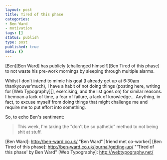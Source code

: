 ```yaml
---
layout: post
title: Tired of this phase
categories:
- Ben Ward
- motivation
tags: []
status: publish
type: post
published: true
meta: {}
---
```

[Ben][Ben Ward] has publicly [challenged himself][Ben Tired of this phase] to not waste his pre-work mornings by sleeping through multiple alarms.

Whilst I don't intend to mimic his goal (I already get up at 6:30<abbr title="ante meridiem">am</abbr> thankyouver'much), I have a habit of not doing things (posting here, writing for [Web Typography][], exercising, and the list goes on) for similar reasons. I bemoan a lack of time, a fear of failure, a lack of knowledge… Anything, in fact, to excuse myself from doing things that might challenge me and require me to put effort into something.

So, to echo Ben's sentiment:

> This week, I'm taking the "don't be so pathetic" method to not being shit at stuff.

[Ben Ward]: http://ben-ward.co.uk/ "Ben Ward" |friend met co-worker|
[Ben Tired of this phase]: http://ben-ward.co.uk/journal/getting-up/ "'Tired of this phase' by Ben Ward"
[Web Typography]: http://webtypography.net/
